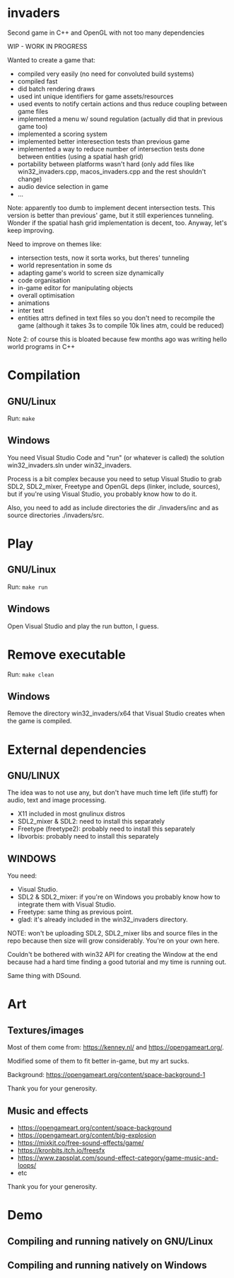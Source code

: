 # invaders

Second game in C++ and OpenGL with not too many dependencies

WIP - WORK IN PROGRESS

Wanted to create a game that:

- compiled very easily (no need for convoluted build systems)
- compiled fast
- did batch rendering draws
- used int unique identifiers for game assets/resources
- used events to notify certain actions and thus reduce coupling between game files
- implemented a menu w/ sound regulation (actually did that in previous game too)
- implemented a scoring system
- implemented better interesection tests than previous game
- implemented a way to reduce number of intersection tests done between entities (using a spatial hash grid)
- portability between platforms wasn't hard (only add files like win32_invaders.cpp, macos_invaders.cpp and the rest shouldn't change)
- audio device selection in game
- ...

Note: apparently too dumb to implement decent intersection tests. This version is better than previous' game, but it still experiences tunneling. Wonder if the spatial hash grid implementation is decent, too. Anyway, let's keep improving.

Need to improve on themes like:

- intersection tests, now it sorta works, but theres' tunneling
- world representation in some ds
- adapting game's world to screen size dynamically
- code organisation
- in-game editor for manipulating objects
- overall optimisation
- animations
- inter text
- entities attrs defined in text files so you don't need to recompile the game (although it takes 3s to compile 10k lines atm, could be reduced)

Note 2: of course this is bloated because few months ago was writing hello world programs in C++

# Compilation

## GNU/Linux

Run: `make`

## Windows

You need Visual Studio Code and "run" (or whatever is called) the solution win32_invaders.sln under win32_invaders.

Process is a bit complex because you need to setup Visual Studio to grab SDL2, SDL2_mixer, Freetype and OpenGL deps (linker, include, sources), but if you're using Visual Studio, you probably know how to do it.

Also, you need to add as include directories the dir ./invaders/inc and as source directories ./invaders/src.

# Play

## GNU/Linux

Run: `make run`

## Windows

Open Visual Studio and play the run button, I guess.

# Remove executable

Run: `make clean`

## Windows

Remove the directory win32_invaders/x64 that Visual Studio creates when the game is compiled.

# External dependencies

## GNU/LINUX

The idea was to not use any, but don't have much time left (life stuff) for audio, text and image processing.

- X11 included in most gnulinux distros
- SDL2_mixer & SDL2: need to install this separately
- Freetype (freetype2): probably need to install this separately
- libvorbis: probably need to install this separately

## WINDOWS

You need:

- Visual Studio.
- SDL2 & SDL2_mixer: if you're on Windows you probably know how to integrate them with Visual Studio.
- Freetype: same thing as previous point.
- glad: it's already included in the win32_invaders directory.

NOTE: won't be uploading SDL2, SDL2_mixer libs and source files in the repo because then size will grow considerably. You're on your own here.

Couldn't be bothered with win32 API for creating the Window at the end because had a hard time finding a good tutorial and my time is running out.

Same thing with DSound.

# Art

## Textures/images

Most of them come from: https://kenney.nl/ and https://opengameart.org/.

Modified some of them to fit better in-game, but my art sucks.

Background: https://opengameart.org/content/space-background-1

Thank you for your generosity.

## Music and effects

- https://opengameart.org/content/space-background
- https://opengameart.org/content/big-explosion
- https://mixkit.co/free-sound-effects/game/
- https://kronbits.itch.io/freesfx
- https://www.zapsplat.com/sound-effect-category/game-music-and-loops/
- etc

Thank you for your generosity.

# Demo

## Compiling and running natively on GNU/Linux



## Compiling and running natively on Windows

